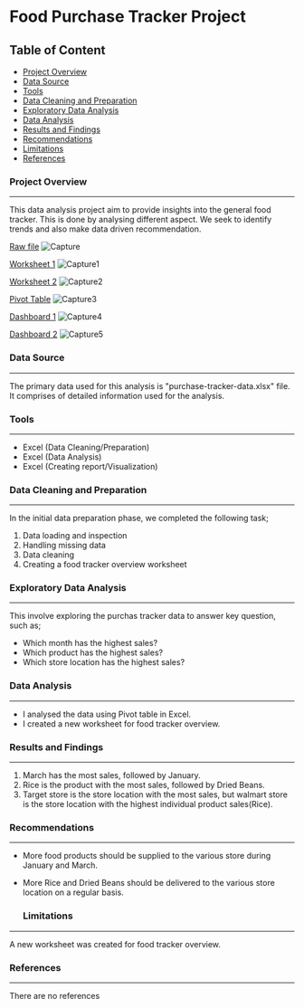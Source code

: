 # Food Purchase Tracker Project

## Table of Content

- [Project Overview](#project-overview)
- [Data Source](#data-source)
- [Tools](#tools)
- [Data Cleaning and Preparation](#data-cleaning-and-preparation)
- [Exploratory Data Analysis](#exploratory-data-analysis)
- [Data Analysis](#data-analysis)
- [Results and Findings](#results-and-findings)
- [Recommendations](#recommendations)
- [Limitations](#limitations)
- [References](#references)

### Project Overview
---

This data analysis project aim to provide insights into the general food tracker. This is done by analysing different aspect. We seek to identify trends and also make data driven recommendation.

[Raw file](Capture.PNG)
![Capture](https://github.com/DikeNnaemeka/Excel-Project/assets/157447574/e1411663-5bac-488b-99e2-8efb4c36790f)

[Worksheet 1](Capture1.PNG)
![Capture1](https://github.com/DikeNnaemeka/Excel-Project/assets/157447574/5f13f46b-ae45-4769-86eb-307ac705ae5d)

[Worksheet 2](Capture2.PNG)
![Capture2](https://github.com/DikeNnaemeka/Excel-Project/assets/157447574/38a66458-605d-48d0-ab96-363d53537bf1)

[Pivot Table](Capture3.PNG)
![Capture3](https://github.com/DikeNnaemeka/Excel-Project/assets/157447574/3d85369a-3fd3-4928-bf41-eed164e9753d)

[Dashboard 1](Capture4.PNG)
![Capture4](https://github.com/DikeNnaemeka/Excel-Project/assets/157447574/f107aad1-748e-4a47-a908-292762948bba)

[Dashboard 2](Capture5.PNG)
![Capture5](https://github.com/DikeNnaemeka/Excel-Project/assets/157447574/b6cfb08f-b4f4-4c0f-b0d1-66af072f0490)


### Data Source
---

The primary data used for this analysis is "purchase-tracker-data.xlsx" file. It comprises of detailed information used for the analysis.

### Tools
---

- Excel (Data Cleaning/Preparation)
- Excel (Data Analysis)
- Excel (Creating report/Visualization)

### Data Cleaning and Preparation
---

In the initial data preparation phase, we completed the following task;
 1. Data loading and inspection
 2. Handling missing data
 3. Data cleaning
 4. Creating a food tracker overview worksheet

### Exploratory Data Analysis
---

This involve exploring the purchas tracker data to answer key question, such as;

- Which month has the highest sales?
- Which product has the highest sales?
- Which store location has the highest sales?

### Data Analysis
---

- I analysed the data using Pivot table in Excel.
- I created a new worksheet for food tracker overview.

### Results and Findings
---

1. March has the most sales, followed by January.
2. Rice is the product with the most sales, followed by Dried Beans.
3. Target store is the store location with the most sales, but walmart store is the store location with the highest individual product sales(Rice).

### Recommendations
---

- More food products should be supplied to the various store during January and March.
- More Rice and Dried Beans should be delivered to the various store location on a regular basis.

  ### Limitations
---

  A new worksheet was created for food tracker overview.

  ### References
---

  There are no references

  
